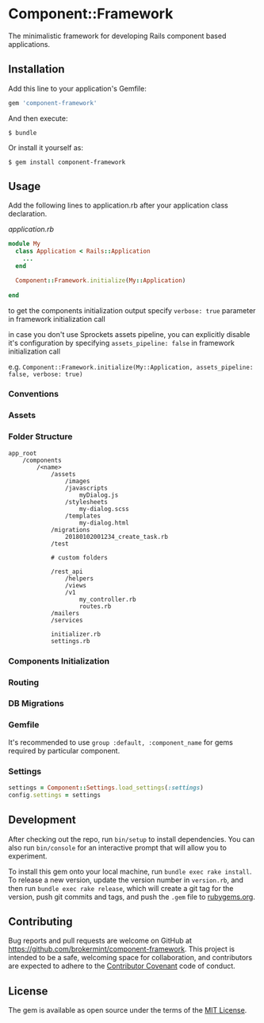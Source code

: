 # Component::Framework

The minimalistic framework for developing Rails component based applications.



## Installation

Add this line to your application's Gemfile:

```ruby
gem 'component-framework'
```

And then execute:

    $ bundle

Or install it yourself as:

    $ gem install component-framework

## Usage


Add the following lines to application.rb after your application class declaration.

_application.rb_
```ruby
module My
  class Application < Rails::Application
    ...
  end

  Component::Framework.initialize(My::Application)
  
end
```

to get the components initialization output specify `verbose: true` parameter in framework initialization call

in case you don't use Sprockets assets pipeline, you can explicitly disable it's configuration by specifying 
`assets_pipeline: false` in framework initialization call

e.g.
`Component::Framework.initialize(My::Application, assets_pipeline: false, verbose: true)`


### Conventions


### Assets


### Folder Structure

```
app_root
    /components
        /<name>
            /assets
                /images
                /javascripts
                    myDialog.js
                /stylesheets
                    my-dialog.scss
                /templates
                    my-dialog.html
            /migrations
                20180102001234_create_task.rb
            /test
                
            # custom folders
            
            /rest_api
                /helpers
                /views
                /v1
                    my_controller.rb
                    routes.rb
            /mailers        
            /services
            
            initializer.rb
            settings.rb
```

### Components Initialization


### Routing


### DB Migrations


### Gemfile

It's recommended to use `group :default, :component_name` for gems required by particular component.


### Settings

```ruby  
settings = Component::Settings.load_settings(:settings)
config.settings = settings
```



## Development

After checking out the repo, run `bin/setup` to install dependencies. You can also run `bin/console` for an interactive prompt that will allow you to experiment.

To install this gem onto your local machine, run `bundle exec rake install`. To release a new version, update the version number in `version.rb`, and then run `bundle exec rake release`, which will create a git tag for the version, push git commits and tags, and push the `.gem` file to [rubygems.org](https://rubygems.org).

## Contributing

Bug reports and pull requests are welcome on GitHub at https://github.com/brokermint/component-framework. This project is intended to be a safe, welcoming space for collaboration, and contributors are expected to adhere to the [Contributor Covenant](http://contributor-covenant.org) code of conduct.

## License

The gem is available as open source under the terms of the [MIT License](https://opensource.org/licenses/MIT).
